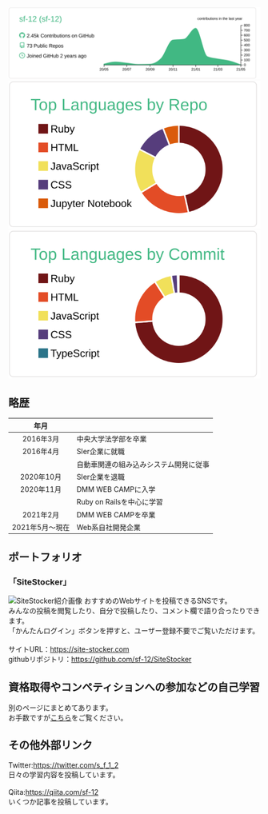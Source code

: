 [![](https://raw.githubusercontent.com/sf-12/sf-12/main/profile-summary-card-output/vue/0-profile-details.svg)](https://github.com/vn7n24fzkq/github-profile-summary-cards)
[![](https://raw.githubusercontent.com/sf-12/sf-12/main/profile-summary-card-output/vue/1-repos-per-language.svg)](https://github.com/vn7n24fzkq/github-profile-summary-cards) [![](https://raw.githubusercontent.com/sf-12/sf-12/main/profile-summary-card-output/vue/2-most-commit-language.svg)](https://github.com/vn7n24fzkq/github-profile-summary-cards)

## 略歴
|  年月  |    |
| :----: | ---- |
|  2016年3月  |  中央大学法学部を卒業  |
|  2016年4月  |  SIer企業に就職  |
|    |  自動車関連の組み込みシステム開発に従事  |
|  2020年10月  |  SIer企業を退職  |
|  2020年11月  |  DMM WEB CAMPに入学  |
|    |  Ruby on Railsを中心に学習  |
|  2021年2月  |  DMM WEB CAMPを卒業  |
|  2021年5月〜現在  |  Web系自社開発企業 |

## ポートフォリオ 
### 「SiteStocker」
![SiteStocker紹介画像](https://user-images.githubusercontent.com/49280097/111062484-69605000-84ec-11eb-8bda-98b2830e65af.png)
おすすめのWebサイトを投稿できるSNSです。<br>
みんなの投稿を閲覧したり、自分で投稿したり、コメント欄で語り合ったりできます。<br>
「かんたんログイン」ボタンを押すと、ユーザー登録不要でご覧いただけます。<br>
<br>
サイトURL：https://site-stocker.com<br>
githubリポジトリ：https://github.com/sf-12/SiteStocker<br>

## 資格取得やコンペティションへの参加などの自己学習
別のページにまとめてあります。<br>
お手数ですが[こちら](https://github.com/sf-12/sf-12/blob/main/other-activities/README.md)をご覧ください。

## その他外部リンク
Twitter:https://twitter.com/s_f_1_2<br>
日々の学習内容を投稿しています。<br>
<br>
Qiita:https://qiita.com/sf-12<br>
いくつか記事を投稿しています。<br>
